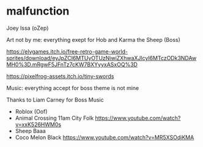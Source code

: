 # malfunction

Joey Issa (oZep)

Art not by me: everything exept for Hob and Karma the Sheep (Boss)


https://elvgames.itch.io/free-retro-game-world-sprites/download/eyJpZCI6MTUyOTUzNiwiZXhwaXJlcyI6MTczODk3NDAwMH0%3D.mRgwF5JFnTz7cKW7BXYyyxASxOQ%3D

https://pixelfrog-assets.itch.io/tiny-swords


Music: everything accept for boss theme is not mine

Thanks to Liam Carney for Boss Music 

- Roblox (Oof)
- Animal Crossing 11am City Folk https://www.youtube.com/watch?v=xxK526HWM0s
- Sheep Baaa
- Coco Melon Black https://www.youtube.com/watch?v=MR5XSOdjKMA    
